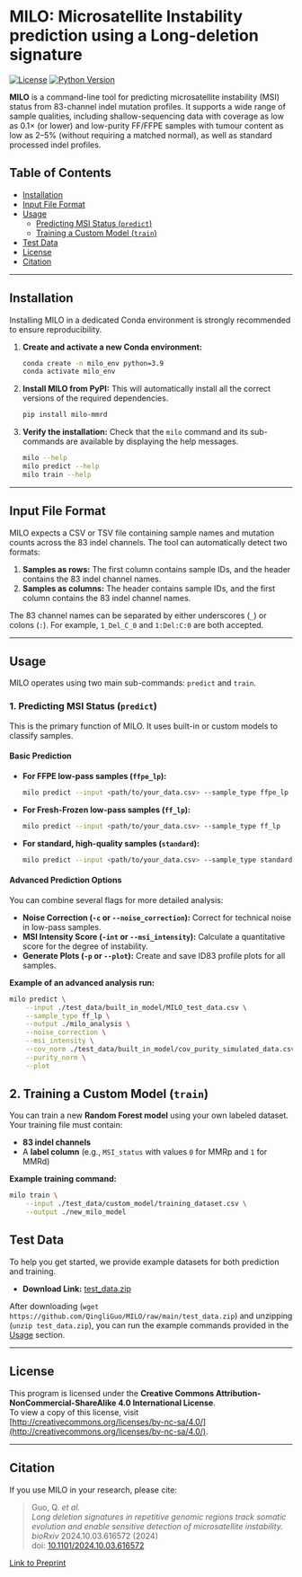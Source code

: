# MILO: Microsatellite Instability prediction using a Long-deletion signature

[![License](https://img.shields.io/badge/License-CC%20BY--NC--SA%204.0-lightgrey.svg)](https://creativecommons.org/licenses/by-nc-sa/4.0/)
[![Python Version](https://img.shields.io/badge/python-3.9+-blue.svg)](https://www.python.org/downloads/)

**MILO** is a command-line tool for predicting microsatellite instability (MSI) status from 83-channel indel mutation profiles. It supports a wide range of sample qualities, including shallow-sequencing data with coverage as low as 0.1× (or lower) and low-purity FF/FFPE samples with tumour content as low as 2–5% (without requiring a matched normal), as well as standard processed indel profiles.

## Table of Contents

* [Installation](#installation)
* [Input File Format](#input-file-format)
* [Usage](#usage)
  * [Predicting MSI Status (`predict`)](#1-predicting-msi-status-predict)
  * [Training a Custom Model (`train`)](#2-training-a-custom-model-train)
* [Test Data](#test-data)
* [License](#license)
* [Citation](#citation)

---

## Installation

Installing MILO in a dedicated Conda environment is strongly recommended to ensure reproducibility.

1.  **Create and activate a new Conda environment:**
    ```bash
    conda create -n milo_env python=3.9
    conda activate milo_env
    ```

2.  **Install MILO from PyPI:**
    This will automatically install all the correct versions of the required dependencies.
    ```bash
    pip install milo-mmrd
    ```

3.  **Verify the installation:**
    Check that the `milo` command and its sub-commands are available by displaying the help messages.
    ```bash
    milo --help
    milo predict --help
    milo train --help
    ```

---

## Input File Format

MILO expects a CSV or TSV file containing sample names and mutation counts across the 83 indel channels. The tool can automatically detect two formats:

1.  **Samples as rows:** The first column contains sample IDs, and the header contains the 83 indel channel names.
2.  **Samples as columns:** The header contains sample IDs, and the first column contains the 83 indel channel names.

The 83 channel names can be separated by either underscores (`_`) or colons (`:`). For example, `1_Del_C_0` and `1:Del:C:0` are both accepted.

---

## Usage

MILO operates using two main sub-commands: `predict` and `train`.

### 1. Predicting MSI Status (`predict`)

This is the primary function of MILO. It uses built-in or custom models to classify samples.

#### **Basic Prediction**

* **For FFPE low-pass samples (`ffpe_lp`):**
    ```bash
    milo predict --input <path/to/your_data.csv> --sample_type ffpe_lp
    ```

* **For Fresh-Frozen low-pass samples (`ff_lp`):**
    ```bash
    milo predict --input <path/to/your_data.csv> --sample_type ff_lp
    ```

* **For standard, high-quality samples (`standard`):**
    ```bash
    milo predict --input <path/to/your_data.csv> --sample_type standard
    ```

#### **Advanced Prediction Options**

You can combine several flags for more detailed analysis:

* **Noise Correction (`-c` or `--noise_correction`):** Correct for technical noise in low-pass samples.
* **MSI Intensity Score (`-int` or `--msi_intensity`):** Calculate a quantitative score for the degree of instability.
* **Generate Plots (`-p` or `--plot`):** Create and save ID83 profile plots for all samples.

**Example of an advanced analysis run:**
```bash
milo predict \
    --input ./test_data/built_in_model/MILO_test_data.csv \
    --sample_type ff_lp \
    --output ./milo_analysis \
    --noise_correction \
    --msi_intensity \
    --cov_norm ./test_data/built_in_model/cov_purity_simulated_data.csv \
    --purity_norm \
    --plot
```

## 2. Training a Custom Model (`train`)

You can train a new **Random Forest model** using your own labeled dataset.  
Your training file must contain:  

- **83 indel channels**  
- A **label column** (e.g., `MSI_status` with values `0` for MMRp and `1` for MMRd)  

**Example training command:**

```bash
milo train \
    --input ./test_data/custom_model/training_dataset.csv \
    --output ./new_milo_model
```

## Test Data

To help you get started, we provide example datasets for both prediction and training.

- **Download Link:** [test_data.zip](https://github.com/QingliGuo/MILO/raw/main/test_data.zip)

After downloading (`wget https://github.com/QingliGuo/MILO/raw/main/test_data.zip`) and unzipping (`unzip test_data.zip`), you can run the example commands provided in the [Usage](#usage) section.

---

## License

This program is licensed under the **Creative Commons Attribution-NonCommercial-ShareAlike 4.0 International License**.  
To view a copy of this license, visit [http://creativecommons.org/licenses/by-nc-sa/4.0/](http://creativecommons.org/licenses/by-nc-sa/4.0/).

---

## Citation

If you use MILO in your research, please cite:

> Guo, Q. *et al.*  
> *Long deletion signatures in repetitive genomic regions track somatic evolution and enable sensitive detection of microsatellite instability.*  
> *bioRxiv* 2024.10.03.616572 (2024)  
> doi: [10.1101/2024.10.03.616572](https://doi.org/10.1101/2024.10.03.616572)

[Link to Preprint](https://doi.org/10.1101/2024.10.03.616572)

